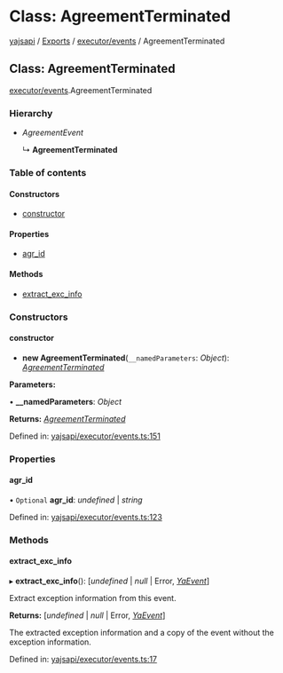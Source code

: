 # Class: AgreementTerminated

[yajsapi](../yajsapi.md) / [Exports](../modules/) / [executor/events](../modules/executor_events.md) / AgreementTerminated

## Class: AgreementTerminated

[executor/events](../modules/executor_events.md).AgreementTerminated

### Hierarchy

* _AgreementEvent_

  ↳ **AgreementTerminated**

### Table of contents

#### Constructors

* [constructor](executor_events.agreementterminated.md#constructor)

#### Properties

* [agr\_id](executor_events.agreementterminated.md#agr_id)

#### Methods

* [extract\_exc\_info](executor_events.agreementterminated.md#extract_exc_info)

### Constructors

#### constructor

* **new AgreementTerminated**\(`__namedParameters`: _Object_\): [_AgreementTerminated_](executor_events.agreementterminated.md)

**Parameters:**

• **\_\_namedParameters**: _Object_

**Returns:** [_AgreementTerminated_](executor_events.agreementterminated.md)

Defined in: [yajsapi/executor/events.ts:151](https://github.com/golemfactory/yajsapi/blob/289a25a/yajsapi/executor/events.ts#L151)

### Properties

#### agr\_id

• `Optional` **agr\_id**: _undefined_ \| _string_

Defined in: [yajsapi/executor/events.ts:123](https://github.com/golemfactory/yajsapi/blob/289a25a/yajsapi/executor/events.ts#L123)

### Methods

#### extract\_exc\_info

▸ **extract\_exc\_info**\(\): \[_undefined_ \| _null_ \| Error, [_YaEvent_](executor_events.yaevent.md)\]

Extract exception information from this event.

**Returns:** \[_undefined_ \| _null_ \| Error, [_YaEvent_](executor_events.yaevent.md)\]

The extracted exception information and a copy of the event without the exception information.

Defined in: [yajsapi/executor/events.ts:17](https://github.com/golemfactory/yajsapi/blob/289a25a/yajsapi/executor/events.ts#L17)


